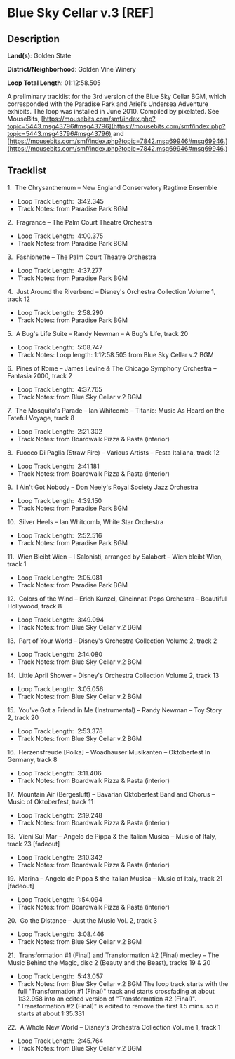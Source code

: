# Blue Sky Cellar v.3 [REF]

## Description

**Land(s)**: Golden State

**District/Neighborhood**: Golden Vine Winery

**Loop Total Length**: 01:12:58.505

A preliminary tracklist for the 3rd version of the Blue Sky Cellar BGM, which corresponded with the Paradise Park and Ariel’s Undersea Adventure exhibits. The loop was installed in June 2010. Compiled by pixelated. See MouseBits, [https://mousebits.com/smf/index.php?topic=5443.msg43796#msg43796](https://mousebits.com/smf/index.php?topic=5443.msg43796#msg43796) and [https://mousebits.com/smf/index.php?topic=7842.msg69946#msg69946.](https://mousebits.com/smf/index.php?topic=7842.msg69946#msg69946.)

## Tracklist

1\.  The Chrysanthemum – New England Conservatory Ragtime Ensemble 

- Loop Track Length:  3:42.345
- Track Notes: from Paradise Park BGM

2\.  Fragrance – The Palm Court Theatre Orchestra 

- Loop Track Length:  4:00.375
- Track Notes: from Paradise Park BGM

3\.  Fashionette – The Palm Court Theatre Orchestra 

- Loop Track Length:  4:37.277
- Track Notes: from Paradise Park BGM

4\.  Just Around the Riverbend – Disney's Orchestra Collection Volume 1, track 12 

- Loop Track Length:  2:58.290
- Track Notes: from Paradise Park BGM

5\.  A Bug's Life Suite – Randy Newman – A Bug's Life, track 20 

- Loop Track Length:  5:08.747
- Track Notes: Loop length: 1:12:58.505
from Blue Sky Cellar v.2 BGM

6\.  Pines of Rome – James Levine & The Chicago Symphony Orchestra – Fantasia 2000, track 2 

- Loop Track Length:  4:37.765
- Track Notes: from Blue Sky Cellar v.2 BGM

7\.  The Mosquito's Parade – Ian Whitcomb – Titanic: Music As Heard on the Fateful Voyage, track 8 

- Loop Track Length:  2:21.302
- Track Notes: from Boardwalk Pizza & Pasta (interior)

8\.  Fuocco Di Paglia (Straw Fire) – Various Artists – Festa Italiana, track 12 

- Loop Track Length:  2:41.181
- Track Notes: from Boardwalk Pizza & Pasta (interior)

9\.  I Ain't Got Nobody – Don Neely's Royal Society Jazz Orchestra 

- Loop Track Length:  4:39.150
- Track Notes: from Paradise Park BGM

10\.  Silver Heels – Ian Whitcomb, White Star Orchestra 

- Loop Track Length:  2:52.516
- Track Notes: from Paradise Park BGM

11\.  Wien Bleibt Wien – I Salonisti, arranged by Salabert – Wien bleibt Wien, track 1 

- Loop Track Length:  2:05.081
- Track Notes: from Paradise Park BGM

12\.  Colors of the Wind – Erich Kunzel, Cincinnati Pops Orchestra – Beautiful Hollywood, track 8 

- Loop Track Length:  3:49.094
- Track Notes: from Blue Sky Cellar v.2 BGM

13\.  Part of Your World – Disney's Orchestra Collection Volume 2, track 2 

- Loop Track Length:  2:14.080
- Track Notes: from Blue Sky Cellar v.2 BGM

14\.  Little April Shower – Disney's Orchestra Collection Volume 2, track 13 

- Loop Track Length:  3:05.056
- Track Notes: from Blue Sky Cellar v.2 BGM

15\.  You've Got a Friend in Me (Instrumental) – Randy Newman – Toy Story 2, track 20 

- Loop Track Length:  2:53.378
- Track Notes: from Blue Sky Cellar v.2 BGM

16\.  Herzensfreude [Polka] – Woadhauser Musikanten – Oktoberfest In Germany, track 8 

- Loop Track Length:  3:11.406
- Track Notes: from Boardwalk Pizza & Pasta (interior)

17\.  Mountain Air (Bergesluft) – Bavarian Oktoberfest Band and Chorus – Music of Oktoberfest, track 11 

- Loop Track Length:  2:19.248
- Track Notes: from Boardwalk Pizza & Pasta (interior)

18\.  Vieni Sul Mar – Angelo de Pippa & the Italian Musica – Music of Italy, track 23 [fadeout] 

- Loop Track Length:  2:10.342
- Track Notes: from Boardwalk Pizza & Pasta (interior)

19\.  Marina – Angelo de Pippa & the Italian Musica – Music of Italy, track 21 [fadeout] 

- Loop Track Length:  1:54.094
- Track Notes: from Boardwalk Pizza & Pasta (interior)

20\.  Go the Distance – Just the Music Vol. 2, track 3 

- Loop Track Length:  3:08.446
- Track Notes: from Blue Sky Cellar v.2 BGM

21\.  Transformation #1 (Final) and Transformation #2 (Final) medley – The Music Behind the Magic, disc 2 (Beauty and the Beast), tracks 19 & 20 

- Loop Track Length:  5:43.057
- Track Notes: from Blue Sky Cellar v.2 BGM
The loop track starts with the full "Transformation #1 (Final)" track and starts crossfading at about 1:32.958 into an edited version of "Transformation #2 (Final)". "Transformation #2 (Final)" is edited to remove the first 1.5 mins. so it starts at about 1:35.331

22\.  A Whole New World – Disney's Orchestra Collection Volume 1, track 1 

- Loop Track Length:  2:45.764
- Track Notes: from Blue Sky Cellar v.2 BGM
